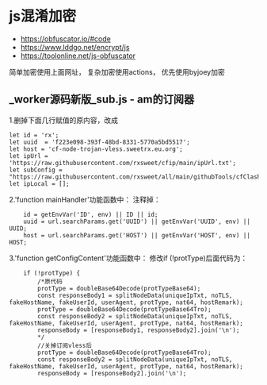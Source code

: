 # js混淆加密
 - https://obfuscator.io/#code
 - https://www.lddgo.net/encrypt/js
 - https://toolonline.net/js-obfuscator

简单加密使用上面网址，
复杂加密使用actions，
优先使用byjoey加密

## _worker源码新版_sub.js - am的订阅器
1.删掉下面几行赋值的原内容，改成
```
let id = 'rx';
let uuid  = 'f223e098-393f-48bd-8331-5770a5bd5517';
let host = 'cf-node-trojan-vless.sweetrx.eu.org';
let ipUrl = 'https://raw.githubusercontent.com/rxsweet/cfip/main/ipUrl.txt';
let subConfig = "https://raw.githubusercontent.com/rxsweet/all/main/githubTools/cfClashConfig_cn.ini";
let ipLocal = [];
```
2.'function mainHandler'功能函数中：
注释掉：
```
    id = getEnvVar('ID', env) || ID || id;
    uuid = url.searchParams.get('UUID') || getEnvVar('UUID', env) || UUID;
    host = url.searchParams.get('HOST') || getEnvVar('HOST', env) || HOST;
```
3.'function getConfigContent'功能函数中：
修改if (!protType)后面代码为：
```
    if (!protType) {
        /*原代码
        protType = doubleBase64Decode(protTypeBase64);
        const responseBody1 = splitNodeData(uniqueIpTxt, noTLS, fakeHostName, fakeUserId, userAgent, protType, nat64, hostRemark);
        protType = doubleBase64Decode(protTypeBase64Tro);
        const responseBody2 = splitNodeData(uniqueIpTxt, noTLS, fakeHostName, fakeUserId, userAgent, protType, nat64, hostRemark);
        responseBody = [responseBody1, responseBody2].join('\n');
        */
        //关掉订阅vless后
        protType = doubleBase64Decode(protTypeBase64Tro);
        const responseBody2 = splitNodeData(uniqueIpTxt, noTLS, fakeHostName, fakeUserId, userAgent, protType, nat64, hostRemark);
        responseBody = [responseBody2].join('\n');
```
